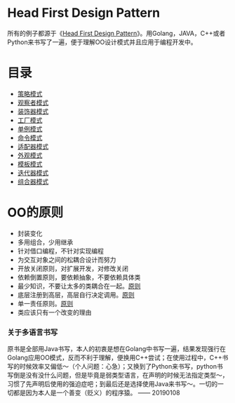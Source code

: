 # Head First Design Pattern

所有的例子都源于《[Head First Design Pattern](#)》。用Golang，JAVA，C++或者Python来书写了一遍，便于理解OO设计模式并且应用于编程开发中。

# 目录

* [策略模式](strategy/README.md)
* [观察者模式](observer/README.md)
* [装饰器模式](decorate/README.md)
* [工厂模式](factory/README.md)
* [单例模式](singleton/README.md)
* [命令模式](command/README.md)
* [适配器模式](adaptor/README.md)
* [外观模式](facade/README.md)
* [模板模式](template/README.md)
* [迭代器模式](iterator/README.md)
* [组合器模式](composite/README.md)

# OO的原则

* 封装变化
* 多用组合，少用继承
* 针对借口编程，不针对实现编程
* 为交互对象之间的松耦合设计而努力
* 开放关闭原则，对扩展开发，对修改关闭
* 依赖倒置原则，要依赖抽象，不要依赖具体类
* 最少知识，不要让太多的类耦合在一起。[原则](/facade/README.md#最少知识原则)
* 底层注册到高层，高层自行决定调用。[原则](/template/README.md#好莱坞原则)
* 单一责任原则。[原则](/iterator/README.md#单一责任原则)
* 类应该只有一个改变的理由

### 关于多语言书写

原书是全部用Java书写，本人的初衷是想在Golang中书写一遍，结果发现强行在Golang应用OO模式，反而不利于理解，便换用C++尝试；在使用过程中，C++书写的时候效率又偏低～（个人问题：心急）；又换到了Python来书写，python书写倒是没有没什么问题，但是毕竟是弱类型语言，在声明的时候无法指定类型～，习惯了先声明后使用的强迫症吧；到最后还是选择使用Java来书写～。一切的一切都是因为本人是一个善变（贬义）的程序猿。 —— 20190108